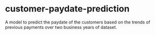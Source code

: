 # customer-paydate-prediction
A model to predict the paydate of the customers based on the trends of previous payments over two business years of dataset.
